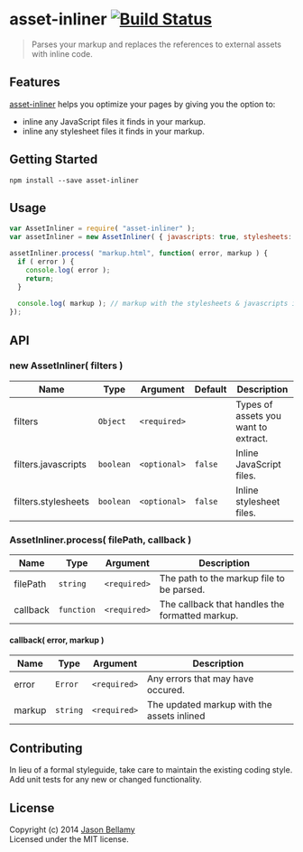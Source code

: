# asset-inliner [![Build Status](https://travis-ci.org/jasonbellamy/asset-inliner.png?branch=master)](https://travis-ci.org/jasonbellamy/asset-inliner)

> Parses your markup and replaces the references to external assets with inline code.

## Features
[asset-inliner](https://github.com/jasonbellamy/asset-inliner/) helps you optimize your pages by giving you the option to:

- inline any JavaScript files it finds in your markup.
- inline any stylesheet files it finds in your markup.

## Getting Started

```
npm install --save asset-inliner
```


## Usage

```javascript
var AssetInliner = require( "asset-inliner" );
var assetInliner = new AssetInliner( { javascripts: true, stylesheets: true } );

assetInliner.process( "markup.html", function( error, markup ) {
  if ( error ) {
    console.log( error );
    return;
  }
  
  console.log( markup ); // markup with the stylesheets & javascripts inlined.
});
```

## API

### new AssetInliner( filters )

Name                | Type      | Argument     | Default | Description
--------------------|-----------|--------------|---------|------------
filters             | `Object`  | `<required>` |         | Types of assets you want to extract.
filters.javascripts | `boolean` | `<optional>` | `false` | Inline JavaScript files.
filters.stylesheets | `boolean` | `<optional>` | `false` | Inline stylesheet files.

### AssetInliner.process( filePath, callback )

Name     | Type       | Argument     | Description
---------|------------|--------------|------------
filePath | `string`   | `<required>` | The path to the markup file to be parsed.
callback | `function` | `<required>` | The callback that handles the formatted markup.

#### callback( error, markup )

Name     | Type       | Argument     | Description
---------|------------|--------------|------------
error    | `Error`    | `<required>` | Any errors that may have occured.
markup   | `string`   | `<required>` | The updated markup with the assets inlined


## Contributing
In lieu of a formal styleguide, take care to maintain the existing coding style. Add unit tests for any new or changed functionality.


## License
Copyright (c) 2014 [Jason Bellamy ](http://jasonbellamy.com)  
Licensed under the MIT license.
